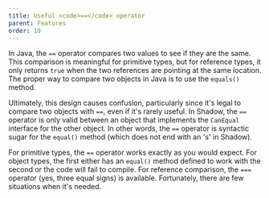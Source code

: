 ```yaml
---
title: Useful <code>==</code> operator
parent: Features
order: 10
---
```


In Java, the `==` operator compares two values to see if they are the same.  This comparison is meaningful for primitive types, but for reference types, it only returns `true` when the two references are pointing at the same location.  The proper way to compare two objects in Java is to use the `equals()` method.

Ultimately, this design causes confusion, particularly since it's legal to compare two objects with `==`, even if it's rarely useful.  In Shadow, the `==` operator is only valid between an object that implements the `CanEqual` interface for the other object.  In other words, the `==` operator is syntactic sugar for the `equal()` method (which does not end with an 's' in Shadow).

For primitive types, the `==` operator works exactly as you would expect.  For object types, the first either has an `equal()` method defined to work with the second or the code will fail to compile.  For reference comparison, the `===` operator (yes, three equal signs) is available.  Fortunately, there are few situations when it's needed.